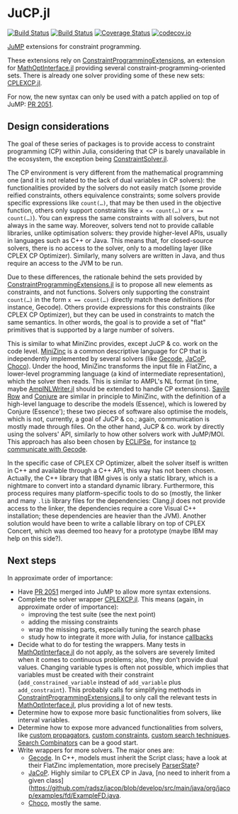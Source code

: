# JuCP.jl

[![Build Status](https://travis-ci.org/dourouc05/JuCP.jl.svg?branch=master)](https://travis-ci.org/dourouc05/JuCP.jl)
[![Build Status](https://ci.appveyor.com/api/projects/status/github/dourouc05/JuCP.jl?branch=master&svg=true)](https://ci.appveyor.com/project/dourouc05/JuCP-jl/branch/master)
[![Coverage Status](https://coveralls.io/repos/dourouc05/JuCP.jl/badge.svg?branch=master)](https://coveralls.io/r/dourouc05/JuCP.jl?branch=master)
[![codecov.io](http://codecov.io/github/dourouc05/JuCP.jl/coverage.svg?branch=master)](http://codecov.io/github/dourouc05/JuCP.jl?branch=master)

[JuMP](https://github.com/JuliaOpt/JuMP.jl) extensions for constraint programming.

These extensions rely on [ConstraintProgrammingExtensions](https://github.com/dourouc05/ConstraintProgrammingExtensions.jl), an extension for [MathOptInterface.jl](https://github.com/JuliaOpt/MathOptInterface.jl) providing several constraint-programming-oriented sets. There is already one solver providing some of these new sets: [CPLEXCP.jl](https://github.com/dourouc05/CPLEXCP.jl). 

For now, the new syntax can only be used with a patch applied on top of JuMP: [PR 2051](https://github.com/JuliaOpt/JuMP.jl/pull/2051).

## Design considerations

The goal of these series of packages is to provide access to constraint programming (CP) within Julia, considering that CP is barely unavailable in the ecosystem, the exception being [ConstraintSolver.jl](https://github.com/Wikunia/ConstraintSolver.jl). 

The CP environment is very different from the mathematical programming one (and it is not related to the lack of dual variables in CP solvers): the functionalities provided by the solvers do not easily match (some provide reified constraints, others equivalence constraints; some solvers provide specific expressions like `count(…)`, that may be then used in the objective function, others only support constraints like `x <= count(…)` or `x == count(…)`). You can express the same constraints with all solvers, but not always in the same way. Moreover, solvers tend not to provide callable libraries, unlike optimisation solvers: they provide higher-level APIs, usually in languages such as C++ or Java. This means that, for closed-source solvers, there is no access to the solver, only to a modelling layer (like CPLEX CP Optimizer). Similarly, many solvers are written in Java, and thus require an access to the JVM to be run. 

Due to these differences, the rationale behind the sets provided by [ConstraintProgrammingExtensions.jl](https://github.com/dourouc05/ConstraintProgrammingExtensions.jl) is to propose all new elements as constraints, and not functions. Solvers only supporting the constraint `count(…)` in the form `x == count(…)` directly match these definitions (for instance, Gecode). Others provide expressions for this constraints (like CPLEX CP Optimizer), but they can be used in constraints to match the same semantics. In other words, the goal is to provide a set of "flat" primitives that is supported by a large number of solvers. 

This is similar to what MiniZinc provides, except JuCP & co. work on the code level. [MiniZinc](https://www.minizinc.org/) is a common descriptive language for CP that is independently implemented by several solvers (like [Gecode](https://www.gecode.org/flatzinc.html), [JaCoP](https://github.com/radsz/jacop), [Choco](https://github.com/chocoteam/choco-solver)). Under the hood, MiniZinc transforms the input file in FlatZinc, a lower-level programming language (a kind of intermediate representation), which the solver then reads. This is similar to AMPL's NL format (in time, maybe [AmplNLWriter.jl](https://github.com/JuliaOpt/AmplNLWriter.jl) should be extended to handle CP extensions). [Savile Row](https://savilerow.cs.st-andrews.ac.uk/index.html) and [Conjure](https://github.com/conjure-cp/conjure) are similar in principle to MiniZinc, with the definition of a high-level language to describe the models (Essence), which is lowered by Conjure (Essence'); these two pieces of software also optimise the models, which is not, currently, a goal of JuCP & co.; again, communication is mostly made through files. On the other hand, JuCP & co. work by directly using the solvers' API, similarly to how other solvers work with JuMP/MOI. This approach has also been chosen by [ECLiPSe](http://eclipseclp.org/), for instance [to communicate with Gecode](https://github.com/antiguru/eclipse-clp/blob/af37a9ef7506f0eb05c4dba3b862241d1f5903e3/GecodeInterface/gfd.cpp).

In the specific case of CPLEX CP Optimizer, albeit the solver itself is written in C++ and available through a C++ API, this way has not been chosen. Actually, the C++ library that IBM gives is only a static library, which is a nightmare to convert into a standard dynamic library. Furthermore, this process requires many platform-specific tools to do so (mostly, the linker and many `.lib` library files for the dependencies: Clang.jl does not provide access to the linker, the dependencies require a core Visual C++ installation; these dependencies are heavier than the JVM). Another solution would have been to write a callable library on top of CPLEX Concert, which was deemed too heavy for a prototype (maybe IBM may help on this side?). 

## Next steps

In approximate order of importance: 

- Have [PR 2051](https://github.com/JuliaOpt/JuMP.jl/pull/2051) merged into JuMP to allow more syntax extensions. 
- Complete the solver wrapper [CPLEXCP.jl](https://github.com/dourouc05/CPLEXCP.jl). This means (again, in approximate order of importance): 
  - improving the test suite (see the next point)
  - adding the missing constraints
  - wrap the missing parts, especially tuning the search phase
  - study how to integrate it more with Julia, for instance [callbacks](https://developer.ibm.com/docloud/blog/2019/12/17/new-callback-functionality-in-cp-optimizer/)
- Decide what to do for testing the wrappers. Many tests in [MathOptInterface.jl](https://github.com/JuliaOpt/MathOptInterface.jl) do not apply, as the solvers are severely limited when it comes to continuous problems; also, they don't provide dual values. Changing variable types is often not possible, which implies that variables must be created with their constraint (`add_constrained_variable` instead of `add_variable` plus `add_constraint`). This probably calls for simplifying methods in [ConstraintProgrammingExtensions.jl](https://github.com/dourouc05/ConstraintProgrammingExtensions.jl) to only call the relevant tests in [MathOptInterface.jl](https://github.com/JuliaOpt/MathOptInterface.jl), plus providing a lot of new tests. 
- Determine how to expose more basic functionalities from solvers, like interval variables.
- Determine how to expose more advanced functionalities from solvers, like [custom propagators](https://www.ibm.com/support/knowledgecenter/SSSA5P_12.10.0/ilog.odms.cpo.help/CP_Optimizer/Advanced_user_manual/topics/propagator_example.html), [custom constraints](https://www.ibm.com/support/knowledgecenter/SSSA5P_12.10.0/ilog.odms.cpo.help/CP_Optimizer/Advanced_user_manual/topics/csts.html), [custom search techniques](https://www.ibm.com/support/knowledgecenter/SSSA5P_12.10.0/ilog.odms.cpo.help/CP_Optimizer/Advanced_user_manual/topics/goals_overview.html). [Search Combinators](https://arxiv.org/abs/1203.1095) can be a good start. 
- Write wrappers for more solvers. The major ones are: 
  - [Gecode](https://www.gecode.org/). In C++, models must inherit the Script class; have a look at their FlatZinc implementation, more precisely [ParserState](https://github.com/Gecode/gecode/blob/master/gecode/flatzinc/parser.hh#L184)? 
  - [JaCoP](https://github.com/radsz/jacop). Highly similar to CPLEX CP in Java, [no need to inherit from a given class](https://github.com/radsz/jacop/blob/develop/src/main/java/org/jacop/examples/fd/ExampleFD.java. 
  - [Choco](https://github.com/chocoteam/choco-solver), mostly the same. 
